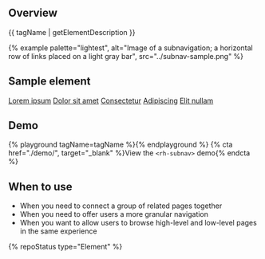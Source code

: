 ## Overview

{{ tagName | getElementDescription }}

{% example palette="lightest",
           alt="Image of a subnavigation; a horizontal row of links placed on a light gray bar",
           src="../subnav-sample.png" %}

## Sample element

<rh-subnav>
  <a href="#" active>Lorem ipsum</a>
  <a href="#">Dolor sit amet</a>
  <a href="#">Consectetur</a>
  <a href="#">Adipiscing</a>
  <a href="#">Elit nullam</a>
</rh-subnav>

## Demo

{% playground tagName=tagName %}{% endplayground %}
{% cta href="./demo/", target="_blank" %}View the `<rh-subnav>` demo{% endcta %}

## When to use

- When you need to connect a group of related pages together
- When you need to offer users a more granular navigation
- When you want to allow users to browse high-level and low-level pages in the 
  same experience

{% repoStatus type="Element" %}
